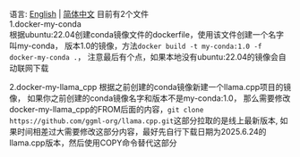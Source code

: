 语言: [English](README-EN.md) | [简体中文](README.md)
目前有2个文件  
1.docker-my-conda  
根据ubuntu:22.04创建conda镜像文件的dockerfile，使用该文件创建一个名字叫my-conda，
版本1.0的镜像，方法`docker build -t my-conda:1.0 -f docker-my-conda .`，
注意最后有个点，如果本地没有ubuntu:22.04的镜像会自动联网下载 

2.docker-my-llama_cpp 
根据之前创建的conda镜像新建一个llama.cpp项目的镜像，
如果你之前创建的conda镜像名字和版本不是my-conda:1.0，
那么需要修改docker-my-llama_cpp的FROM后面的内容，`git clone https://github.com/ggml-org/llama.cpp.git`这部分拉取的是线上最新版本,
如果时间相差过大需要修改这部分内容，最好先自行下载日期为2025.6.24的llama.cpp版本，然后使用COPY命令替代这部分  

